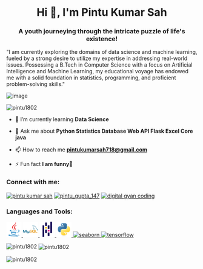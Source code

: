 <h1 align="center">Hi 👋, I'm Pintu Kumar Sah</h1>
<h3 align="center">A youth journeying through the intricate puzzle of life's existence!</h3>

"I am currently exploring the domains of data science and machine learning, fueled by a strong desire to utilize my expertise in addressing real-world issues. Possessing a B.Tech in Computer Science with a focus on Artificial Intelligence and Machine Learning, my educational voyage has endowed me with a solid foundation in statistics, programming, and proficient problem-solving skills."

![image](https://github.com/Pintu1802/Pintu1802/assets/126938670/ca77261e-c513-48c2-8bdf-94ba78c616b6)
‪

<p align="left"> <img src="https://komarev.com/ghpvc/?username=pintu1802&label=Profile%20views&color=0e75b6&style=flat" alt="pintu1802" /> </p>

- 🌱 I’m currently learning **Data Science**

- 💬 Ask me about **Python Statistics Database Web API Flask Excel Core java**

- 📫 How to reach me **pintukumarsah718@gmail.com**

- ⚡ Fun fact **I am funny🤗**

<h3 align="left">Connect with me:</h3>
<p align="left">
<a href="https://linkedin.com/in/pintu kumar sah" target="blank"><img align="center" src="https://raw.githubusercontent.com/rahuldkjain/github-profile-readme-generator/master/src/images/icons/Social/linked-in-alt.svg" alt="pintu kumar sah" height="30" width="40" /></a>
<a href="https://instagram.com/pintu_gupta_147" target="blank"><img align="center" src="https://raw.githubusercontent.com/rahuldkjain/github-profile-readme-generator/master/src/images/icons/Social/instagram.svg" alt="pintu_gupta_147" height="30" width="40" /></a>
<a href="https://www.youtube.com/c/digital gyan coding" target="blank"><img align="center" src="https://raw.githubusercontent.com/rahuldkjain/github-profile-readme-generator/master/src/images/icons/Social/youtube.svg" alt="digital gyan coding" height="30" width="40" /></a>
</p>

<h3 align="left">Languages and Tools:</h3>
<p align="left"> <a href="https://www.java.com" target="_blank" rel="noreferrer"> <img src="https://raw.githubusercontent.com/devicons/devicon/master/icons/java/java-original.svg" alt="java" width="40" height="40"/> </a> <a href="https://www.mysql.com/" target="_blank" rel="noreferrer"> <img src="https://raw.githubusercontent.com/devicons/devicon/master/icons/mysql/mysql-original-wordmark.svg" alt="mysql" width="40" height="40"/> </a> <a href="https://pandas.pydata.org/" target="_blank" rel="noreferrer"> <img src="https://raw.githubusercontent.com/devicons/devicon/2ae2a900d2f041da66e950e4d48052658d850630/icons/pandas/pandas-original.svg" alt="pandas" width="40" height="40"/> </a> <a href="https://www.python.org" target="_blank" rel="noreferrer"> <img src="https://raw.githubusercontent.com/devicons/devicon/master/icons/python/python-original.svg" alt="python" width="40" height="40"/> </a> <a href="https://seaborn.pydata.org/" target="_blank" rel="noreferrer"> <img src="https://seaborn.pydata.org/_images/logo-mark-lightbg.svg" alt="seaborn" width="40" height="40"/> </a> <a href="https://www.tensorflow.org" target="_blank" rel="noreferrer"> <img src="https://www.vectorlogo.zone/logos/tensorflow/tensorflow-icon.svg" alt="tensorflow" width="40" height="40"/> </a> </p>

<p><img align="left" src="https://github-readme-stats.vercel.app/api/top-langs?username=pintu1802&show_icons=true&locale=en&layout=compact" alt="pintu1802" /></p>

<p>&nbsp;<img align="center" src="https://github-readme-stats.vercel.app/api?username=pintu1802&show_icons=true&locale=en" alt="pintu1802" /></p>

<p><img align="center" src="https://github-readme-streak-stats.herokuapp.com/?user=pintu1802&" alt="pintu1802" /></p>

